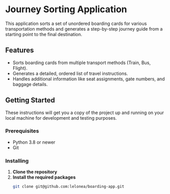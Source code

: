 # Journey Sorting Application

This application sorts a set of unordered boarding cards for various transportation methods and generates a step-by-step journey guide from a starting point to the final destination.

## Features

- Sorts boarding cards from multiple transport methods (Train, Bus, Flight).
- Generates a detailed, ordered list of travel instructions.
- Handles additional information like seat assignments, gate numbers, and baggage details.

## Getting Started

These instructions will get you a copy of the project up and running on your local machine for development and testing purposes.

### Prerequisites

- Python 3.8 or newer
- Git

### Installing

1. **Clone the repository**
2. **Install the required packages**
   ```bash
   git clone git@github.com:lelonea/boarding-app.git
   ```
   
